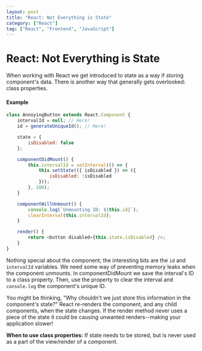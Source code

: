 ```yaml
---
layout: post
title: "React: Not Everything is State"
category: ["React"]
tag: ["React", "Frontend", "JavaScript"]
---
```


# React: Not Everything is State

When working with React we get introduced to state as a way if storing component's data. There is another way that generally gets overlooked: class properties.

#### Example

```js
class AnnoyingButton extends React.Component {
    intervalId = null; // Here!
    id = generateUniqueId(); // Here!

    state = {
        isDisabled: false
    };

    componentDidMount() {
        this.intervalId = setInterval(() => {
            this.setState(({ isDisabled }) => ({
                isDisabled: !isDisabled
            }));
        }, 100);
    }

    componentWillUnmount() {
        console.log(`Unmounting ID: ${this.id}`);
        clearInterval(this.intervalId);
    }

    render() {
        return <button disabled={this.state.isDisabled} />;
    }
}
```

Nothing special about the component; the interesting bits are the `id` and `intervalId` variables. We need some way of preventing memory leaks when the component unmounts. In componentDidMount we save the interval's ID to a class property. Then, use the property to clear the interval and `console.log` the component's unique ID.

You might be thinking, "Why chouldn't we just store this information in the component's state?" React re-renders the component, and any child components, when the state changes. If the render method never uses a piece of the state it could be causing unwanted renders--making your application slower!

**When to use class properties:** If state needs to be stored, but is never used as a part of the view/render of a component.
